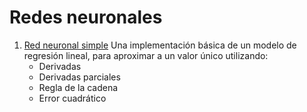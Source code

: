 # Redes neuronales
1. [Red neuronal simple](https://github.com/Berishten/Redes-neuronales/blob/main/Red_neuronal_simple.ipynb)
   Una implementación básica de un modelo de regresión lineal, para aproximar a un valor único utilizando:
   - Derivadas
   - Derivadas parciales
   - Regla de la cadena
   - Error cuadrático
